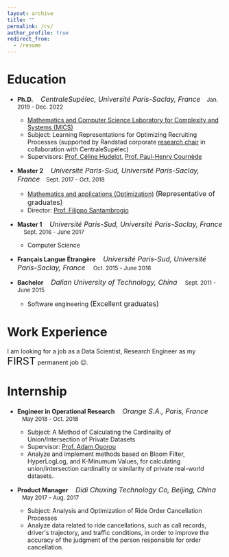 ```yaml
---
layout: archive
title: ""
permalink: /cv/
author_profile: true
redirect_from:
  - /resume
---
```



# Education
* **Ph.D.**  *<font size="3">&nbsp;&nbsp;&nbsp;CentraleSupélec, Université Paris-Saclay, France</font>*  <font size="2.8">&nbsp;&nbsp;&nbsp;Jan. 2019 - Dec. 2022</font> 
  * [Mathematics and Computer Science Laboratory for Complexity and Systems (MICS)](https://www.centralesupelec.fr/en/mathematics-and-computer-science-laboratory-complexity-and-systems-mics-ea-4037)
  * Subject: Learning Representations for Optimizing Recruiting Processes  (supported by Randstad corporate [research chair](https://www.centralesupelec.fr/fr/randstad-et-centralesupelec-sassocient-pour-creer-une-chaire-sur-lintelligence-artificielle-et-le) in collaboration with CentraleSupélec)
  * Supervisors: [Prof. Céline Hudelot](https://scholar.google.fr/citations?user=gFlAh6MAAAAJ&hl=fr), [Prof. Paul-Henry Cournède](https://scholar.google.fr/citations?user=LGr1sroAAAAJ&hl=fr)
* **Master 2** *<font size="3">&nbsp;&nbsp;&nbsp;Université Paris-Sud, Université Paris-Saclay, France</font>*  <font size="2.8">&nbsp;&nbsp;&nbsp;Sept. 2017 - Oct. 2018</font> 
   * [Mathematics and applications (Optimization)](https://www.imo.universite-paris-saclay.fr/fr/students/master/mathematiques-et-applications/m2/optimization/) <font size="3">(Representative of graduates)</font>
   * Director: [Prof. Filippo Santambrogio](https://scholar.google.fr/citations?user=T8GAoYMAAAAJ&hl=en)

* **Master 1** *<font size="3">&nbsp;&nbsp;&nbsp;Université Paris-Sud, Université Paris-Saclay, France</font>*  <font size="2.8">&nbsp;&nbsp;&nbsp; Sept. 2016 - June 2017</font> 
   * Computer Science
* **Français Langue Étrangère** *<font size="3">&nbsp;&nbsp;&nbsp;Université Paris-Sud, Université Paris-Saclay, France</font>*  <font size="2.8">&nbsp;&nbsp;&nbsp; Oct. 2015 - June 2016</font> 
* **Bachelor** *<font size="3">&nbsp;&nbsp;&nbsp;Dalian University of Technology, China</font>*  <font size="2.8">&nbsp;&nbsp;&nbsp; Sept. 2011 - June 2015</font>
    * Software engineering <font size="3">(Excellent graduates)</font>


# Work Experience



I am looking for a job as a Data Scientist, Research Engineer as my <font size="5">FIRST</font> permanent job 😉.


# Internship

* **Engineer in Operational Research**  *<font size="3">&nbsp;&nbsp;&nbsp;Orange S.A., Paris, France</font>*  <font size="2.8">&nbsp;&nbsp;&nbsp;May 2018 - Oct. 2018</font> 
  * Subject: A Method of Calculating the Cardinality of Union/Intersection of Private Datasets
  * Supervisor: [Prof. Adam Ouorou](https://dblp.org/pid/32/3766.html)
  * Analyze and implement methods based on  Bloom Filter, HyperLogLog, and K-Minumum Values, for calculating union/intersection cardinality or similarity of private real-world datasets.

* **Product Manager**  *<font size="3">&nbsp;&nbsp;&nbsp;Didi Chuxing Technology Co, Beijing, China</font>*  <font size="2.8">&nbsp;&nbsp;&nbsp;May 2017 - Aug. 2017</font> 
  * Subject: Analysis and Optimization of Ride Order Cancellation Processes 
  * Analyze data related to ride cancellations, such as call records, driver's trajectory, and traffic conditions, in order to improve the accuracy of the judgment of the person responsible for order cancellation.





